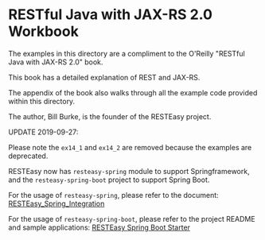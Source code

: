RESTful Java with JAX-RS 2.0 Workbook
=========================

The examples in this directory are a compliment to the O'Reilly "RESTful Java with JAX-RS 2.0" book.

This book has a detailed explanation of REST and JAX-RS.

The appendix of the book also walks through all the example code provided within
this directory.

The author, Bill Burke, is the founder of the RESTEasy project.

UPDATE 2019-09-27:

Please note the `ex14_1` and `ex14_2` are removed because the examples are deprecated.

RESTEasy now has `resteasy-spring` module to support Springframework, and the `resteasy-spring-boot` project to support Spring Boot.

For the usage of `resteasy-spring`, please refer to the document: [RESTEasy_Spring_Integration](https://docs.jboss.org/resteasy/docs/current/userguide/html_single/index.html#RESTEasy_Spring_Integration)

For the usage of `resteasy-spring-boot`, please refer to the project README and sample applications: [RESTEasy Spring Boot Starter
](https://github.com/resteasy/resteasy-spring-boot)



